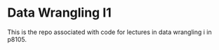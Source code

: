 # Data Wrangling I1

This is the repo associated with code for lectures in data wrangling i in p8105.